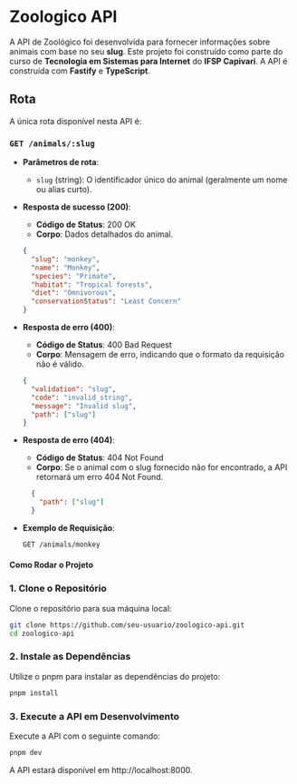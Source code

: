 # Zoologico API

A API de Zoológico foi desenvolvida para fornecer informações sobre animais com base no seu **slug**. Este projeto foi construído como parte do curso de **Tecnologia em Sistemas para Internet** do **IFSP Capivari**. A API é construída com **Fastify** e **TypeScript**.

## Rota

A única rota disponível nesta API é:

### `GET /animals/:slug`

- **Parâmetros de rota**:
  - `slug` (string): O identificador único do animal (geralmente um nome ou alias curto).

- **Resposta de sucesso (200)**:
  - **Código de Status**: 200 OK
  - **Corpo**: Dados detalhados do animal.

  ```json
  {
    "slug": "monkey",
    "name": "Monkey",
    "species": "Primate",
    "habitat": "Tropical forests",
    "diet": "Omnivorous",
    "conservationStatus": "Least Concern"
  }
  ```

- **Resposta de erro (400)**:
  - **Código de Status**: 400 Bad Request
  - **Corpo**: Mensagem de erro, indicando que o formato da requisição não é válido.

  ```json
  {
    "validation": "slug",
    "code": "invalid_string",
    "message": "Invalid slug",
    "path": ["slug"]
  }
  ```

- **Resposta de erro (404)**:
  - **Código de Status**: 404 Not Found
  - **Corpo**: Se o animal com o slug fornecido não for encontrado, a API retornará um erro 404 Not Found. 

  ```json
    {
      "path": ["slug"]
    }
  ```

- **Exemplo de Requisição**:
  ```bash
  GET /animals/monkey

#### Como Rodar o Projeto

### 1. Clone o Repositório

Clone o repositório para sua máquina local:

```bash
git clone https://github.com/seu-usuario/zoologico-api.git
cd zoologico-api
```

### 2. Instale as Dependências

Utilize o pnpm para instalar as dependências do projeto:

```bash
pnpm install
```

### 3. Execute a API em Desenvolvimento

Execute a API com o seguinte comando:

```bash
pnpm dev
```

A API estará disponível em http://localhost:8000.